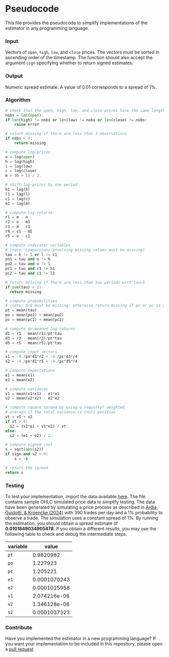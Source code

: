 # Pseudocode

This file provides the pseudocode to simplify implementations of the estimator in any programming language. 

### Input

Vectors of `open`, `high`, `low`, and `close` prices. The vectors must be sorted in ascending order of the timestamp. The function should also accept the argument `sign` specifying whether to return signed estimates.

### Output

Numeric spread estimate. A value of 0.01 corresponds to a spread of 1%.

### Algorithm

```python
# check that the open, high, low, and close prices have the same length
nobs = len(open)
if len(high) != nobs or len(low) != nobs or len(close) != nobs:
	raise error

# return missing if there are less than 3 observations
if nobs < 3:
	return missing

# compute log-prices
o = log(open)
h = log(high)
l = log(low)
c = log(close)
m = (h + l) / 2.

# shift log-prices by one period
h1 = lag(h)
l1 = lag(l)
c1 = lag(c)
m1 = lag(m)

# compute log-returns
r1 = m - o
r2 = o - m1
r3 = m - c1
r4 = c1 - m1
r5 = o - c1

# compute indicator variables
# (note: comparisons involving missing values must be missing)
tau = h != l or l != c1 
po1 = tau and o != h
po2 = tau and o != l
pc1 = tau and c1 != h1
pc2 = tau and c1 != l1

# return missing if there are less than two periods with tau=1
if sum(tau) < 2:
  return missing

# compute probabilities
# (note: 0/0 must be missing; otherwise return missing if po or pc is zero)
pt = mean(tau)
po = mean(po1) + mean(po2)
pc = mean(pc1) + mean(pc2)

# compute de-meaned log-returns
d1 = r1 - mean(r1)/pt*tau
d3 = r3 - mean(r3)/pt*tau
d5 = r5 - mean(r5)/pt*tau

# compute input vectors
x1 = -4./po*d1*r2 + -4./pc*d3*r4 
x2 = -4./po*d1*r5 + -4./pc*d5*r4 

# compute expectations
e1 = mean(x1)
e2 = mean(x2)

# compute variances
v1 = mean(x1*x1) - e1*e1
v2 = mean(x2*x2) - e2*e2

# compute square spread by using a (equally) weighted 
# average if the total variance is (not) positive
vt = v1 + v2
if vt > 0:
  s2 = (v2*e1 + v1*e2) / vt
else:
  s2 = (e1 + e2) / 2.

# compute signed root
s = sqrt(abs(s2))
if sign and s2 < 0: 
    s = -s

# return the spread
return s
```

### Testing

To test your implementation, import the data available [here](https://raw.githubusercontent.com/eguidotti/bidask/main/pseudocode/ohlc.csv). The file contains sample OHLC simulated price data to simplify testing. The data have been generated by simulating a price process as described in [Ardia, Guidotti, & Kroencke (2024)](https://doi.org/10.1016/j.jfineco.2024.103916) with 390 trades per day and a 1% probability to observe a trade. The simulation uses a constant spread of 1%. By running the estimation, you should obtain a spread estimate of **0.0101849034905478**. If you obtain a different results, you may use the following table to check and debug the intermediate steps.

| variable | value        |
| -------- | ------------ |
| `pt`     | 0.9820982    |
| `po`     | 1.227923     |
| `pc`     | 1.205221     |
| `e1`     | 0.0001070243 |
| `e2`     | 0.0001015958 |
| `v1`     | 2.074216e-06 |
| `v2`     | 1.346128e-06 |
| `s2`     | 0.0001037323 |

### Contribute

Have you implemented the estimator in a new programming language? If you want your implementation to be included in this repository, please open a [pull request](https://github.com/eguidotti/bidask/pulls) 